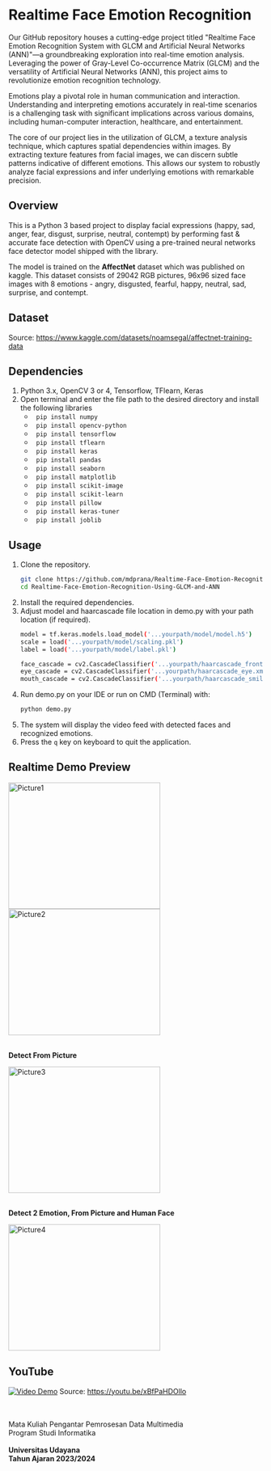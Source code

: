 # Realtime Face Emotion Recognition

Our GitHub repository houses a cutting-edge project titled "Realtime Face Emotion Recognition System with GLCM and Artificial Neural Networks (ANN)"—a groundbreaking exploration into real-time emotion analysis. Leveraging the power of Gray-Level Co-occurrence Matrix (GLCM) and the versatility of Artificial Neural Networks (ANN), this project aims to revolutionize emotion recognition technology.

Emotions play a pivotal role in human communication and interaction. Understanding and interpreting emotions accurately in real-time scenarios is a challenging task with significant implications across various domains, including human-computer interaction, healthcare, and entertainment.

The core of our project lies in the utilization of GLCM, a texture analysis technique, which captures spatial dependencies within images. By extracting texture features from facial images, we can discern subtle patterns indicative of different emotions. This allows our system to robustly analyze facial expressions and infer underlying emotions with remarkable precision.

## Overview

This is a Python 3 based project to display facial expressions (happy, sad, anger, fear, disgust, surprise, neutral, contempt) by performing fast & accurate face detection with OpenCV using a pre-trained neural networks face detector model shipped with the library.

The model is trained on the **AffectNet** dataset which was published on kaggle. This dataset consists of 29042 RGB pictures, 96x96 sized face images with 8 emotions - angry, disgusted, fearful, happy, neutral, sad, surprise, and contempt.

## Dataset

Source: https://www.kaggle.com/datasets/noamsegal/affectnet-training-data

## Dependencies

1. Python 3.x, OpenCV 3 or 4, Tensorflow, TFlearn, Keras
2. Open terminal and enter the file path to the desired directory and install the following libraries
   * ``` pip install numpy```
   * ``` pip install opencv-python```
   * ``` pip install tensorflow```
   * ``` pip install tflearn```
   * ``` pip install keras```
   * ``` pip install pandas```
   * ```  pip install seaborn ```
   * ``` pip install matplotlib```
   * ``` pip install scikit-image```
   * ``` pip install scikit-learn```
   * ```  pip install pillow ```
   * ``` pip install keras-tuner```
   * ``` pip install joblib```

## Usage
1. Clone the repository.
   ```sh
   git clone https://github.com/mdprana/Realtime-Face-Emotion-Recognition-Using-GLCM-and-ANN.git
   cd Realtime-Face-Emotion-Recognition-Using-GLCM-and-ANN
   ```
2. Install the required dependencies.
3. Adjust model and haarcascade file location in demo.py with your path location (if required).
   ```sh
   model = tf.keras.models.load_model('...yourpath/model/model.h5')
   scale = load('...yourpath/model/scaling.pkl')
   label = load('...yourpath/model/label.pkl')
   ```
   ```sh
   face_cascade = cv2.CascadeClassifier('...yourpath/haarcascade_frontalface_default.xml')
   eye_cascade = cv2.CascadeClassifier('...yourpath/haarcascade_eye.xml')
   mouth_cascade = cv2.CascadeClassifier('...yourpath/haarcascade_smile.xml')
   ```
5. Run demo.py on your IDE or run on CMD (Terminal) with:
   ```sh
   python demo.py
   ```
6. The system will display the video feed with detected faces and recognized emotions.
7. Press the  ``` q ``` key on keyboard to quit the application.

## Realtime Demo Preview

<img src="https://github.com/mdprana/Realtime-Face-Emotion-Recognition-Using-GLCM-and-ANN/assets/95018619/d1168abd-fd68-44b9-bf18-14397621ba50" alt="Picture1" width="300" height="250">
<img src="https://github.com/mdprana/Realtime-Face-Emotion-Recognition-Using-GLCM-and-ANN/assets/95018619/2932711f-5606-455d-95df-2f4b53bc2ca0" alt="Picture2" width="300" height="250">
<br/><br/>

**Detect From Picture**


<img src="https://github.com/mdprana/Realtime-Face-Emotion-Recognition-Using-GLCM-and-ANN/assets/95018619/c8838b3c-0b21-48b9-a808-f6aeafe50c65" alt="Picture3" width="300" height="250">
<br/><br/>

**Detect 2 Emotion, From Picture and Human Face**


<img src="https://github.com/mdprana/Realtime-Face-Emotion-Recognition-Using-GLCM-and-ANN/assets/95018619/099a737b-2eda-4559-b5d5-615219f3f831" alt="Picture4" width="300" height="250">

## YouTube
[![Video Demo](https://img.youtube.com/vi/xBfPaHDOllo/maxresdefault.jpg)](https://www.youtube.com/watch?v=xBfPaHDOllo)
Source: https://youtu.be/xBfPaHDOllo

<br/><br/>
Mata Kuliah Pengantar Pemrosesan Data Multimedia <br/>
Program Studi Informatika
<br/><br/>
**Universitas Udayana** <br/>
**Tahun Ajaran 2023/2024** <br/>
